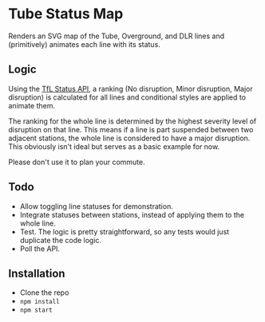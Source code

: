 # Tube Status Map
Renders an SVG map of the Tube, Overground, and DLR lines and (primitively) animates each line with its status.

## Logic
Using the [TfL Status API](https://api.tfl.gov.uk/line/mode/tube/status), a ranking (No disruption, Minor disruption,
Major disruption) is calculated for all lines and conditional styles are applied to animate them.

The ranking for the whole line is determined by the highest severity level of disruption on that line. This means if a
line is part suspended between two adjacent stations, the whole line is considered to have a major disruption. This
obviously isn't ideal but serves as a basic example for now.

Please don't use it to plan your commute.

## Todo

- Allow toggling line statuses for demonstration.
- Integrate statuses between stations, instead of applying them to the whole line.
- Test. The logic is pretty straightforward, so any tests would just duplicate the code logic.
- Poll the API.

## Installation
- Clone the repo
- `npm install`
- `npm start`
